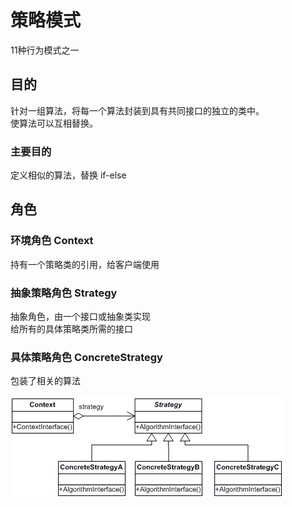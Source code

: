 # 策略模式

11种行为模式之一

## 目的

针对一组算法，将每一个算法封装到具有共同接口的独立的类中。 \
使算法可以互相替换。

### 主要目的

定义相似的算法，替换 if-else

## 角色

### 环境角色 Context

持有一个策略类的引用，给客户端使用

### 抽象策略角色 Strategy

抽象角色，由一个接口或抽象类实现\
给所有的具体策略类所需的接口

### 具体策略角色 ConcreteStrategy

包装了相关的算法

<img title="策略模式UML" src="../../../resource/strategypattern.png" alt="加载失败，图片位于resource文件夹">
